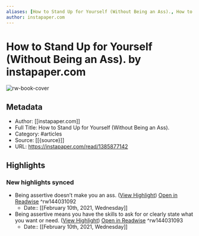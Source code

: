 ```yaml
---
aliases: [How to Stand Up for Yourself (Without Being an Ass)., How to Stand Up for Yourself (Without Being an Ass).]
author: instapaper.com
---
```

# How to Stand Up for Yourself (Without Being an Ass). by instapaper.com

![rw-book-cover](https://readwise-assets.s3.amazonaws.com/static/images/article2.74d541386bbf.png)

## Metadata
- Author: [[instapaper.com]]
- Full Title: How to Stand Up for Yourself (Without Being an Ass).
- Category: #articles
- Source: [[{source}]]
- URL: https://instapaper.com/read/1385877142

## Highlights
### New highlights synced
- Being assertive doesn’t make you an ass. ([View Highlight](https://instapaper.com/read/1385877142/15472898)) [Open in Readwise](https://readwise.io/open/144031092) ^rw144031092
    - Date:: [[February 10th, 2021, Wednesday]]
- Being assertive means you have the skills to ask for or clearly state what you want or need. ([View Highlight](https://instapaper.com/read/1385877142/15472905)) [Open in Readwise](https://readwise.io/open/144031093) ^rw144031093
    - Date:: [[February 10th, 2021, Wednesday]]

